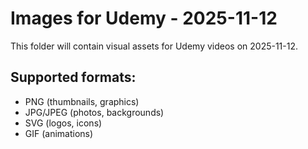 # Images for Udemy - 2025-11-12

This folder will contain visual assets for Udemy videos on 2025-11-12.

## Supported formats:
- PNG (thumbnails, graphics)
- JPG/JPEG (photos, backgrounds)
- SVG (logos, icons)
- GIF (animations)
